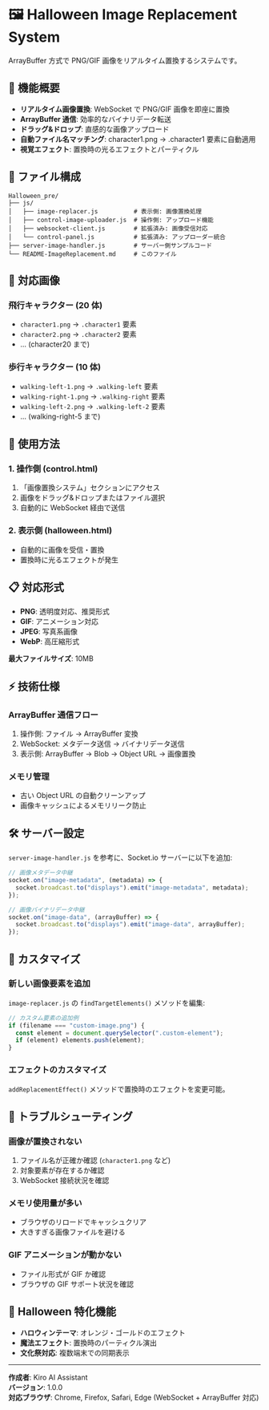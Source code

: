 # 🖼️ Halloween Image Replacement System

ArrayBuffer 方式で PNG/GIF 画像をリアルタイム置換するシステムです。

## 🚀 機能概要

- **リアルタイム画像置換**: WebSocket で PNG/GIF 画像を即座に置換
- **ArrayBuffer 通信**: 効率的なバイナリデータ転送
- **ドラッグ&ドロップ**: 直感的な画像アップロード
- **自動ファイル名マッチング**: character1.png → .character1 要素に自動適用
- **視覚エフェクト**: 置換時の光るエフェクトとパーティクル

## 📁 ファイル構成

```
Halloween_pre/
├── js/
│   ├── image-replacer.js          # 表示側: 画像置換処理
│   ├── control-image-uploader.js  # 操作側: アップロード機能
│   ├── websocket-client.js        # 拡張済み: 画像受信対応
│   └── control-panel.js           # 拡張済み: アップローダー統合
├── server-image-handler.js        # サーバー側サンプルコード
└── README-ImageReplacement.md     # このファイル
```

## 🎯 対応画像

### 飛行キャラクター (20 体)

- `character1.png` → `.character1` 要素
- `character2.png` → `.character2` 要素
- ... (character20 まで)

### 歩行キャラクター (10 体)

- `walking-left-1.png` → `.walking-left` 要素
- `walking-right-1.png` → `.walking-right` 要素
- `walking-left-2.png` → `.walking-left-2` 要素
- ... (walking-right-5 まで)

## 🔧 使用方法

### 1. 操作側 (control.html)

1. 「画像置換システム」セクションにアクセス
2. 画像をドラッグ&ドロップまたはファイル選択
3. 自動的に WebSocket 経由で送信

### 2. 表示側 (halloween.html)

- 自動的に画像を受信・置換
- 置換時に光るエフェクトが発生

## 📋 対応形式

- **PNG**: 透明度対応、推奨形式
- **GIF**: アニメーション対応
- **JPEG**: 写真系画像
- **WebP**: 高圧縮形式

**最大ファイルサイズ**: 10MB

## ⚡ 技術仕様

### ArrayBuffer 通信フロー

1. 操作側: ファイル → ArrayBuffer 変換
2. WebSocket: メタデータ送信 → バイナリデータ送信
3. 表示側: ArrayBuffer → Blob → Object URL → 画像置換

### メモリ管理

- 古い Object URL の自動クリーンアップ
- 画像キャッシュによるメモリリーク防止

## 🛠️ サーバー設定

`server-image-handler.js` を参考に、Socket.io サーバーに以下を追加:

```javascript
// 画像メタデータ中継
socket.on("image-metadata", (metadata) => {
  socket.broadcast.to("displays").emit("image-metadata", metadata);
});

// 画像バイナリデータ中継
socket.on("image-data", (arrayBuffer) => {
  socket.broadcast.to("displays").emit("image-data", arrayBuffer);
});
```

## 🎨 カスタマイズ

### 新しい画像要素を追加

`image-replacer.js` の `findTargetElements()` メソッドを編集:

```javascript
// カスタム要素の追加例
if (filename === "custom-image.png") {
  const element = document.querySelector(".custom-element");
  if (element) elements.push(element);
}
```

### エフェクトのカスタマイズ

`addReplacementEffect()` メソッドで置換時のエフェクトを変更可能。

## 🐛 トラブルシューティング

### 画像が置換されない

1. ファイル名が正確か確認 (`character1.png` など)
2. 対象要素が存在するか確認
3. WebSocket 接続状況を確認

### メモリ使用量が多い

- ブラウザのリロードでキャッシュクリア
- 大きすぎる画像ファイルを避ける

### GIF アニメーションが動かない

- ファイル形式が GIF か確認
- ブラウザの GIF サポート状況を確認

## 🎃 Halloween 特化機能

- **ハロウィンテーマ**: オレンジ・ゴールドのエフェクト
- **魔法エフェクト**: 置換時のパーティクル演出
- **文化祭対応**: 複数端末での同期表示

---

**作成者**: Kiro AI Assistant  
**バージョン**: 1.0.0  
**対応ブラウザ**: Chrome, Firefox, Safari, Edge (WebSocket + ArrayBuffer 対応)
